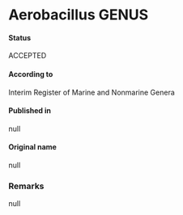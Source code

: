 # Aerobacillus GENUS

#### Status
ACCEPTED

#### According to
Interim Register of Marine and Nonmarine Genera

#### Published in
null

#### Original name
null

### Remarks
null